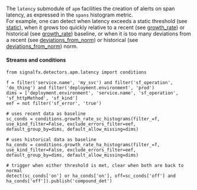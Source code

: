 The `latency` submodule of `apm` facilities the creation of alerts on span latency, as expressed in the `spans` histogram metric.  
For example, one can detect when latency exceeds a static threshold (see [static](../latency/static_v2/README.md)),
when it grows too quickly relative to a recent (see [growth_rate](../latency/sudden_change_v2/README.md)) or historical (see [growth_rate](../latency/historical_anomaly_v2/README.md)) baseline,
or when it is too many deviations from a recent (see [deviations_from_norm](../latency/sudden_change_v2/README.md)) or historical (see [deviations_from_norm](../latency/historical_anomaly_v2/README.md)) norm.
 
#### Streams and conditions

~~~~~~~~~~~~~~~~~~~~
from signalfx.detectors.apm.latency import conditions

f = filter('service.name', 'my_svc') and filter('sf_operation', 'do_thing') and filter('deployment.environment', 'prod')
dims = ['deployment.environment', 'service.name', 'sf_operation', 'sf_httpMethod', 'sf_kind']
eef = not filter('sf_error', 'true')

# uses recent data as baseline
sc_conds = conditions.growth_rate_sc_histograms(filter_=f, use_kind_filter=False, exclude_errors_filter=eef, default_group_by=dims, default_allow_missing=dims)

# uses historical data as baseline
ha_conds = conditions.growth_rate_ha_histograms(filter_=f, use_kind_filter=False, exclude_errors_filter=eef, default_group_by=dims, default_allow_missing=dims)

# trigger when either threshold is met, clear when both are back to normal
detect(sc_conds['on'] or ha_conds['on'], off=sc_conds['off'] and ha_conds['off']).publish('compound_det')
~~~~~~~~~~~~~~~~~~~~

